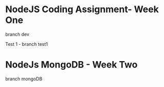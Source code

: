 # NodeJS Coding Assignment- Week One

branch dev

Test 1 - branch test1

# NodeJs MongoDB - Week Two

branch mongoDB
